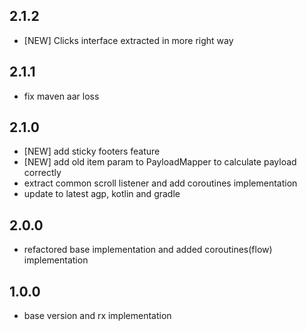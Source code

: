 ## 2.1.2

* [NEW] Clicks interface extracted in more right way

## 2.1.1

* fix maven aar loss

## 2.1.0

* [NEW] add sticky footers feature
* [NEW] add old item param to PayloadMapper to calculate payload correctly
* extract common scroll listener and add coroutines implementation
* update to latest agp, kotlin and gradle

## 2.0.0

* refactored base implementation and added coroutines(flow) implementation

## 1.0.0

* base version and rx implementation